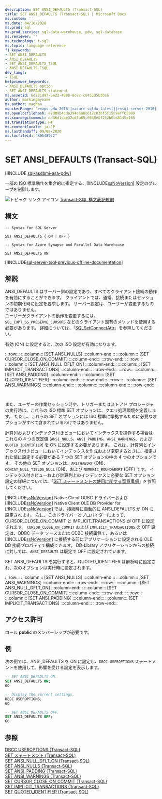 ```yaml
---
description: SET ANSI_DEFAULTS (Transact-SQL)
title: SET ANSI_DEFAULTS (Transact-SQL) | Microsoft Docs
ms.custom: ''
ms.date: 04/16/2020
ms.prod: sql
ms.prod_service: sql-data-warehouse, pdw, sql-database
ms.reviewer: ''
ms.technology: t-sql
ms.topic: language-reference
f1_keywords:
- SET ANSI_DEFAULTS
- ANSI_DEFAULTS
- SET_ANSI_DEFAULTS_TSQL
- ANSI_DEFAULTS_TSQL
dev_langs:
- TSQL
helpviewer_keywords:
- ANSI_DEFAULTS option
- SET ANSI_DEFAULTS statement
ms.assetid: bd721d97-6e23-488b-8c8c-c0453d5b3b86
author: markingmyname
ms.author: maghan
monikerRange: '>=aps-pdw-2016||=azure-sqldw-latest||>=sql-server-2016||=sqlallproducts-allversions||>=sql-server-linux-2017||=azuresqldb-mi-current'
ms.openlocfilehash: e7d09b4cda394e6a8b612c03bf5f1569eff65909
ms.sourcegitcommit: dd36d1cbe32cd5a65c6638e8f252b0bd8145e165
ms.translationtype: HT
ms.contentlocale: ja-JP
ms.lasthandoff: 09/08/2020
ms.locfileid: "89548972"
---
```

# <a name="set-ansi_defaults-transact-sql"></a>SET ANSI_DEFAULTS (Transact-SQL)
[!INCLUDE [sql-asdbmi-asa-pdw](../../includes/applies-to-version/sql-asdbmi-asa-pdw.md)]

  一部の ISO 標準動作を集合的に指定する、[!INCLUDE[ssNoVersion](../../includes/ssnoversion-md.md)] 設定のグループを制御します。  
  
 ![トピック リンク アイコン](../../database-engine/configure-windows/media/topic-link.gif "トピック リンク アイコン") [Transact-SQL 構文表記規則](../../t-sql/language-elements/transact-sql-syntax-conventions-transact-sql.md)  

## <a name="syntax"></a>構文

```syntaxsql
-- Syntax for SQL Server

SET ANSI_DEFAULTS { ON | OFF }
```

```syntaxsql
-- Syntax for Azure Synapse and Parallel Data Warehouse

SET ANSI_DEFAULTS ON
```

[!INCLUDE[sql-server-tsql-previous-offline-documentation](../../includes/sql-server-tsql-previous-offline-documentation.md)]

## <a name="remarks"></a>解説
ANSI_DEFAULTS はサーバー側の設定であり、すべてのクライアント接続の動作を有効にすることができます。 クライアントでは、通常、接続またはセッションの初期化時に設定を要求します。 サーバー設定は、ユーザーが変更するものではありません。   
ユーザーがクライアントの動作を変更するには、`SQL_COPT_SS_PRESERVE_CURSORS` などのクライアント固有のメソッドを使用する必要があります。 詳細については、「[SQLSetConnectAttr](../../relational-databases/native-client-odbc-api/sqlsetconnectattr.md)」を参照してください。
  
有効 (ON) に設定すると、次の ISO 設定が有効になります。  
  
:::row:::
    :::column:::
        [SET ANSI_NULLS]
    :::column-end:::
    :::column:::
        [SET CURSOR_CLOSE_ON_COMMIT]
    :::column-end:::
:::row-end:::
:::row:::
    :::column:::
        [SET ANSI_NULL_DFLT_ON]
    :::column-end:::
    :::column:::
        [SET IMPLICIT_TRANSACTIONS]
    :::column-end:::
:::row-end:::
:::row:::
    :::column:::
        [SET ANSI_PADDING]
    :::column-end:::
    :::column:::
        [SET QUOTED_IDENTIFIER]
    :::column-end:::
:::row-end:::
:::row:::
    :::column:::
        [SET ANSI_WARNINGS]
    :::column-end:::
    :::column:::
    :::column-end:::
:::row-end:::

&nbsp;

また、ユーザーの作業セッション時や、トリガーまたはストアド プロシージャの実行時は、これらの ISO 標準 SET オプションは、クエリ処理環境を定義します。 ただし、これらの SET オプションには ISO 標準に準拠するために必要なオプションがすべて含まれているわけではありません。  
  
計算列およびインデックス付きビューにおいてインデックスを操作する場合は、これらの 4 つの既定値 (`ANSI_NULLS`、`ANSI_PADDING`、`ANSI_WARNINGS`、および `QUOTED_IDENTIFIER`) を ON に設定する必要があります。 これは、計算列とインデックス付きビューにおいてインデックスを作成および変更するときに、指定された値に設定する必要がある 7 つの SET オプションの中の 4 つのオプションです。 その他の SET オプションは、`ARITHABORT` (ON)、`CONCAT_NULL_YIELDS_NULL` (ON)、および `NUMERIC_ROUNDABORT` (OFF) です。 インデックス付きビューおよび計算列上のインデックスに必要な SET オプション設定の詳細については、「[SET ステートメントの使用に関する留意事項](../../t-sql/statements/set-statements-transact-sql.md#considerations-when-you-use-the-set-statements)」を参照してください。  
  
[!INCLUDE[ssNoVersion](../../includes/ssnoversion-md.md)] Native Client ODBC ドライバーおよび [!INCLUDE[ssNoVersion](../../includes/ssnoversion-md.md)] Native Client OLE DB Provider for [!INCLUDE[ssNoVersion](../../includes/ssnoversion-md.md)] では、接続時に自動的に ANSI_DEFAULTS が ON に設定されます。 次に、このドライバーとプロバイダーによって、CURSOR_CLOSE_ON_COMMIT と IMPLICIT_TRANSACTIONS が OFF に設定されます。 `CURSOR_CLOSE_ON_COMMIT` および `IMPLICIT_TRANSACTIONS` の OFF 設定は、ODBC データ ソースまたは ODBC 接続属性で、あるいは [!INCLUDE[ssNoVersion](../../includes/ssnoversion-md.md)] に接続する前にアプリケーションに設定される OLE DB 接続プロパティで構成できます。 DB-Library アプリケーションからの接続に対しては、`ANSI_DEFAULTS` は既定で OFF に設定されています。  
  
SET ANSI_DEFAULTS を実行すると、QUOTED_IDENTIFIER は解析時に設定され、次のオプションは実行時に設定されます。  
  
:::row:::
    :::column:::
        [SET ANSI_NULLS]
    :::column-end:::
    :::column:::
        [SET ANSI_WARNINGS]
    :::column-end:::
:::row-end:::
:::row:::
    :::column:::
        [SET ANSI_NULL_DFLT_ON]
    :::column-end:::
    :::column:::
        [SET CURSOR_CLOSE_ON_COMMIT]
    :::column-end:::
:::row-end:::
:::row:::
    :::column:::
        [SET ANSI_PADDING]
    :::column-end:::
    :::column:::
        [SET IMPLICIT_TRANSACTIONS]
    :::column-end:::
:::row-end:::

## <a name="permissions"></a>アクセス許可  
ロール **public** のメンバーシップが必要です。  
  
## <a name="examples"></a>例  
次の例では、ANSI_DEFAULTS を ON に設定し、`DBCC USEROPTIONS` ステートメントを使用して、影響を受ける設定を表示します。  
  
```sql  
-- SET ANSI_DEFAULTS ON.  
SET ANSI_DEFAULTS ON;  
GO  

-- Display the current settings.  
DBCC USEROPTIONS;  
GO 

-- SET ANSI_DEFAULTS OFF.  
SET ANSI_DEFAULTS OFF;  
GO  
```  
  
## <a name="see-also"></a>参照  
 [DBCC USEROPTIONS &#40;Transact-SQL&#41;](../../t-sql/database-console-commands/dbcc-useroptions-transact-sql.md)   
 [SET ステートメント &#40;Transact-SQL&#41;](../../t-sql/statements/set-statements-transact-sql.md)   
 [SET ANSI_NULL_DFLT_ON &#40;Transact-SQL&#41;](../../t-sql/statements/set-ansi-null-dflt-on-transact-sql.md)   
 [SET ANSI_NULLS &#40;Transact-SQL&#41;](../../t-sql/statements/set-ansi-nulls-transact-sql.md)   
 [SET ANSI_PADDING &#40;Transact-SQL&#41;](../../t-sql/statements/set-ansi-padding-transact-sql.md)   
 [SET ANSI_WARNINGS &#40;Transact-SQL&#41;](../../t-sql/statements/set-ansi-warnings-transact-sql.md)   
 [SET CURSOR_CLOSE_ON_COMMIT &#40;Transact-SQL&#41;](../../t-sql/statements/set-cursor-close-on-commit-transact-sql.md)   
 [SET IMPLICIT_TRANSACTIONS &#40;Transact-SQL&#41;](../../t-sql/statements/set-implicit-transactions-transact-sql.md)   
 [SET QUOTED_IDENTIFIER &#40;Transact-SQL&#41;](../../t-sql/statements/set-quoted-identifier-transact-sql.md)  
  
  
